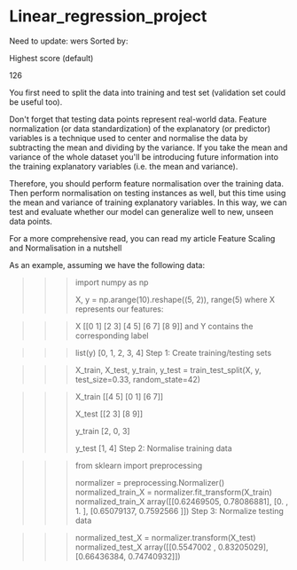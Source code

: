 # Linear_regression_project

Need to update:
 wers
Sorted by:

Highest score (default)

126


You first need to split the data into training and test set (validation set could be useful too).

Don't forget that testing data points represent real-world data. Feature normalization (or data standardization) of the explanatory (or predictor) variables is a technique used to center and normalise the data by subtracting the mean and dividing by the variance. If you take the mean and variance of the whole dataset you'll be introducing future information into the training explanatory variables (i.e. the mean and variance).

Therefore, you should perform feature normalisation over the training data. Then perform normalisation on testing instances as well, but this time using the mean and variance of training explanatory variables. In this way, we can test and evaluate whether our model can generalize well to new, unseen data points.

For a more comprehensive read, you can read my article Feature Scaling and Normalisation in a nutshell

As an example, assuming we have the following data:

>>> import numpy as np
>>> 
>>> X, y = np.arange(10).reshape((5, 2)), range(5)
where X represents our features:

>>> X
[[0 1]
 [2 3]
 [4 5]
 [6 7]
 [8 9]]
and Y contains the corresponding label

>>> list(y)
>>> [0, 1, 2, 3, 4]
Step 1: Create training/testing sets

>>> X_train, X_test, y_train, y_test = train_test_split(X, y, test_size=0.33, random_state=42)

>>> X_train
[[4 5]
 [0 1]
 [6 7]]
>>>
>>> X_test
[[2 3]
 [8 9]]
>>>
>>> y_train
[2, 0, 3]
>>>
>>> y_test
[1, 4]
Step 2: Normalise training data

>>> from sklearn import preprocessing
>>> 
>>> normalizer = preprocessing.Normalizer()
>>> normalized_train_X = normalizer.fit_transform(X_train)
>>> normalized_train_X
array([[0.62469505, 0.78086881],
       [0.        , 1.        ],
       [0.65079137, 0.7592566 ]])
Step 3: Normalize testing data

>>> normalized_test_X = normalizer.transform(X_test)
>>> normalized_test_X
array([[0.5547002 , 0.83205029],
       [0.66436384, 0.74740932]])
